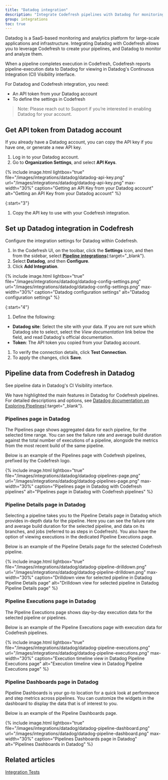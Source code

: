 ```yaml
---
title: "Datadog integration"
description: "Integrate Codefresh pipelines with Datadog for monitoring and analysis"
group: integrations
toc: true
---
```


Datadog is a SaaS-based monitoring and analytics platform for large-scale applications and infrastructure. Integrating Datadog with Codefresh allows you to leverage Codefresh to create your pipelines, and Datadog to monitor and analyze them.  

When a pipeline completes execution in Codefresh, Codefresh reports pipeline-execution data to Datadog for viewing in Datadog's Continuous Integration (CI) Visibility interface.

For Datadog and Codefresh integration, you need:
* An API token from your Datadog account
* To define the settings in Codefresh

> Note: Please reach out to Support if you’re interested in enabling Datadog for your account.

## Get API token from Datadog account
If you already have a Datadog account, you can copy the API key if you have one, or generate a new API key. 

1. Log in to your Datadog account.
1. Go to **Organization Settings**, and select **API Keys**.
    
  {% include image.html 
lightbox="true" 
file="/images/integrations/datadog/datadog-api-key.png" 
url="/images/integrations/datadog/datadog-api-key.png"
max-width="30%"
caption="Getting an API Key from your Datadog account"
alt="Getting an API Key from your Datadog account"
%}

{:start="3"}
1. Copy the API key to use with your Codefresh integration.

## Set up Datadog integration in Codefresh

Configure the integration settings for Datadog within Codefresh.

1. In the Codefresh UI, on the toolbar, click the **Settings** icon, and then from the sidebar, select [**Pipeline integrations**](https://g.codefresh.io/account-admin/account-conf/integration){:target="\_blank"}. 
1. Select **Datadog**, and then **Configure**.
1. Click **Add Integration**.
  
  {% include image.html 
lightbox="true" 
file="/images/integrations/datadog/datadog-config-settings.png" 
url="/images/integrations/datadog/datadog-config-settings.png"
max-width="30%"
caption="Datadog configuration settings"
alt="Datadog configuration settings"
%}

{:start="4"}
1. Define the following:
  * **Datadog site**: Select the site with your data. If you are not sure which Datadog site to select, select the _View documentation_ link below the field, and read Datadog's official documentation. 
  * **Token**: The API token you copied from your Datadog account. 
1. To verify the connection details, click **Test Connection**.
1. To apply the changes, click **Save**.


## Pipeline data from Codefresh in Datadog
See pipeline data in Datadog's CI Visibility interface.  

We have highlighted the main features in Datadog for Codefresh pipelines. For detailed descriptions and options, see [Datadog documentation on Exploring Pipelines](https://docs.datadoghq.com/continuous_integration/explore_pipelines/){:target="\_blank"}.  


### Pipelines page in Datadog 

The Pipelines page shows aggregated data for each pipeline, for the selected time range.  You can see the failure rate and average build duration against the total number of executions of a pipeline, alongside the metrics from the most recent build of the same pipeline.  

Below is an example of the Pipelines page with Codefresh pipelines, prefixed by the Codefresh logo. 

  {% include image.html 
lightbox="true" 
file="/images/integrations/datadog/datadog-pipelines-page.png" 
url="/images/integrations/datadog/datadog-pipelines-page.png"
max-width="30%"
caption="Pipelines page in Datadog with Codefresh pipelines"
alt="Pipelines page in Datadog with Codefresh pipelines"
%}

### Pipeline Details page in Datadog

Selecting a pipeline takes you to the Pipeline Details page in Datadog which provides in-depth data for the pipeline. 
Here you can see the failure rate and average build duration for the selected pipeline, and data on its branches, and jobs (referred to as steps in Codefresh). 
You also have the option of viewing executions in the dedicated Pipeline Executions page.

Below is an example of the Pipeline Details page for the selected Codefresh pipeline.  


  {% include image.html 
lightbox="true" 
file="/images/integrations/datadog/datadog-pipeline-drilldown.png" 
url="/images/integrations/datadog/datadog-pipeline-drilldown.png"
max-width="30%"
caption="Drilldown view for selected pipeline in Datadog Pipeline Details page"
alt="Drilldown view for selected pipeline in Datadog Pipeline Details page"
%}

### Pipeline Executions page in Datadog 

The Pipeline Executions page shows day-by-day execution data for the selected pipeline or pipelines.  

Below is an example of the Pipeline Executions page with execution data for Codefresh pipelines.  


  {% include image.html 
lightbox="true" 
file="/images/integrations/datadog/datadog-pipeline-executions.png" 
url="/images/integrations/datadog/datadog-pipeline-executions.png"
max-width="30%"
caption="Execution timeline view in Datadog Pipeline Executions page"
alt="Execution timeline view in Datadog Pipeline Executions page"
%}

### Pipeline Dashboards page in Datadog 

Pipeline Dashboards is your go-to location for a quick look at performance and step metrics across pipelines. You can customize the widgets in the dashboard to display the data that is of interest to you.

Below is an example of the Pipeline Dashboards page.  


  {% include image.html 
lightbox="true" 
file="/images/integrations/datadog/datadog-pipeline-dashboard.png" 
url="/images/integrations/datadog/datadog-pipeline-dashboard.png"
max-width="30%"
caption="Pipelines Dashboards page in Datadog"
alt="Pipelines Dashboards in Datadog"
%}

## Related articles
[Integration Tests]({{site.baseurl}}/docs/testing/integration-tests/)  